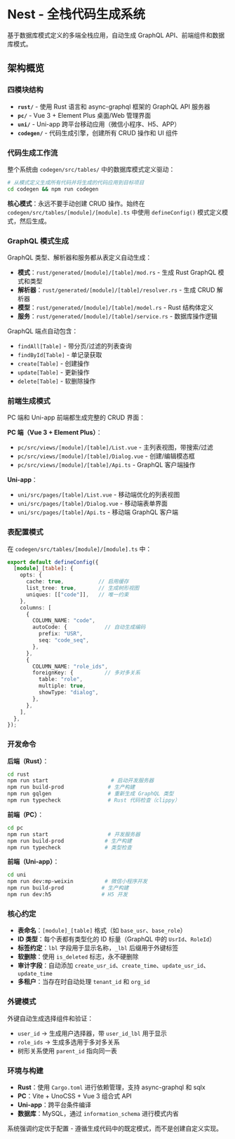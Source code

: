 # Nest - 全栈代码生成系统

基于数据库模式定义的多端全栈应用，自动生成 GraphQL API、前端组件和数据库模式。

## 架构概览

### 四模块结构
- **`rust/`** - 使用 Rust 语言和 async-graphql 框架的 GraphQL API 服务器
- **`pc/`** - Vue 3 + Element Plus 桌面/Web 管理界面
- **`uni/`** - Uni-app 跨平台移动应用（微信小程序、H5、APP）
- **`codegen/`** - 代码生成引擎，创建所有 CRUD 操作和 UI 组件

### 代码生成工作流

整个系统由 `codegen/src/tables/` 中的数据库模式定义驱动：

```bash
# 从模式定义生成所有代码并将生成的代码应用到目标项目
cd codegen && npm run codegen
```

**核心模式**：永远不要手动创建 CRUD 操作。始终在 `codegen/src/tables/[module]/[module].ts` 中使用 `defineConfig()` 模式定义模式，然后生成。

### GraphQL 模式生成

GraphQL 类型、解析器和服务都从表定义自动生成：

- **模式**：`rust/generated/[module]/[table]/mod.rs` - 生成 Rust GraphQL 模式和类型
- **解析器**：`rust/generated/[module]/[table]/resolver.rs` - 生成 CRUD 解析器
- **模型**：`rust/generated/[module]/[table]/model.rs` - Rust 结构体定义
- **服务**：`rust/generated/[module]/[table]/service.rs` - 数据库操作逻辑

GraphQL 端点自动包含：
- `findAll[Table]` - 带分页/过滤的列表查询
- `findById[Table]` - 单记录获取
- `create[Table]` - 创建操作
- `update[Table]` - 更新操作
- `delete[Table]` - 软删除操作

### 前端生成模式

PC 端和 Uni-app 前端都生成完整的 CRUD 界面：

**PC 端（Vue 3 + Element Plus）**：
- `pc/src/views/[module]/[table]/List.vue` - 主列表视图，带搜索/过滤
- `pc/src/views/[module]/[table]/Dialog.vue` - 创建/编辑模态框
- `pc/src/views/[module]/[table]/Api.ts` - GraphQL 客户端操作

**Uni-app**：
- `uni/src/pages/[table]/List.vue` - 移动端优化的列表视图
- `uni/src/pages/[table]/Dialog.vue` - 移动端表单界面
- `uni/src/pages/[table]/Api.ts` - 移动端 GraphQL 客户端

### 表配置模式

在 `codegen/src/tables/[module]/[module].ts` 中：

```typescript
export default defineConfig({
  [module]_[table]: {
    opts: {
      cache: true,           // 启用缓存
      list_tree: true,       // 生成树形视图
      uniques: [["code"]],   // 唯一约束
    },
    columns: [
      {
        COLUMN_NAME: "code",
        autoCode: {            // 自动生成编码
          prefix: "USR",
          seq: "code_seq", 
        },
      },
      {
        COLUMN_NAME: "role_ids",
        foreignKey: {          // 多对多关系
          table: "role",
          multiple: true,
          showType: "dialog",
        },
      },
    ],
  },
});
```

### 开发命令

**后端（Rust）**：
```bash
cd rust
npm run start                    # 启动开发服务器
npm run build-prod              # 生产构建
npm run gqlgen                  # 重新生成 GraphQL 类型
npm run typecheck               # Rust 代码检查（clippy）
```

**前端（PC）**：
```bash
cd pc  
npm run start                   # 开发服务器
npm run build-prod             # 生产构建
npm run typecheck              # 类型检查
```

**前端（Uni-app）**：
```bash
cd uni
npm run dev:mp-weixin          # 微信小程序开发
npm run build-prod            # 生产构建
npm run dev:h5                # H5 开发
```

### 核心约定

- **表命名**：`[module]_[table]` 格式（如 `base_usr`、`base_role`）
- **ID 类型**：每个表都有类型化的 ID 标量（GraphQL 中的 `UsrId`、`RoleId`）
- **标签约定**：`lbl` 字段用于显示名称，`_lbl` 后缀用于外键标签
- **软删除**：使用 `is_deleted` 标志，永不硬删除
- **审计字段**：自动添加 `create_usr_id`、`create_time`、`update_usr_id`、`update_time`
- **多租户**：当存在时自动处理 `tenant_id` 和 `org_id`

### 外键模式

外键自动生成选择组件和验证：
- `user_id` → 生成用户选择器，带 `user_id_lbl` 用于显示
- `role_ids` → 生成多选用于多对多关系
- 树形关系使用 `parent_id` 指向同一表

### 环境与构建

- **Rust**：使用 `Cargo.toml` 进行依赖管理，支持 async-graphql 和 sqlx
- **PC**：Vite + UnoCSS + Vue 3 组合式 API
- **Uni-app**：跨平台条件编译
- **数据库**：MySQL，通过 `information_schema` 进行模式内省

系统强调约定优于配置 - 遵循生成代码中的既定模式，而不是创建自定义实现。
